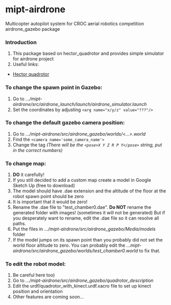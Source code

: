 mipt-airdrone
=============

Multicopter autopilot system for CROC aerial robotics competition
airdrone_gazebo package

### Introduction
1. This package based on hector_quadrotor and provides simple simulator for airdrone project
2. Useful links: 
  - [Hector quadrotor](http://wiki.ros.org/hector_quadrotor "hector quadrotor wiki")

### To change the spawn point in Gazebo:
 1. Go to *.../mipt-airdrone/src/airdrone_launch/launch/airdrone_simulator.launch*
 2. Set the coordinates by adjusting `<arg name="x/y/z" value="???"/>`

### To change the default gazebo camera position:
 1. Go to *.../mipt-airdrone/src/airdrone_gazebo/worlds/<...>.world*
 2. Find the `<camera name='some_camera_name'>`
 3. Change the <pose> tag 				*(There will be the `<pose>X Y Z R P Y</pose>` string, put in the correct numbers)*

### To change map:
 1. **DO** it carefully!
 2. If you still decided to add a custom map create a model in Google Sketch Up (free to download)
 3. The model should have .dae extension and the altitude of the floor at the robot spawn point should be zero
 4. It is important that it would be zero!
 5. Rename the .dae file to "test_chamber0.dae". **Do NOT** rename the generated folder with images! (sometimes it will not be generated) But if you desperately want to rename, edit the .dae file so it can resolve all paths.
 6. Put the files in *.../mipt-airdrone/src/airdrone_gazebo/Media/models* folder
 7. If the model jumps on its spawn point than you probably did not set the world floor altitude to zero. You can probably edit the *...mipt-airdrone/src/airdrone_gazebo/worlds/test_chamber0.world* to fix that.

### To edit the robot model:
 1. Be careful here too)
 2. Go to *.../mipt-airdrone/src/airdrone_gazebo/quadrotor_description*
 3. Edit the urdf/quadrotor_with_kinect.urdf.xacro file to set up kinect position and orientation
 4. Other features are coming soon...


